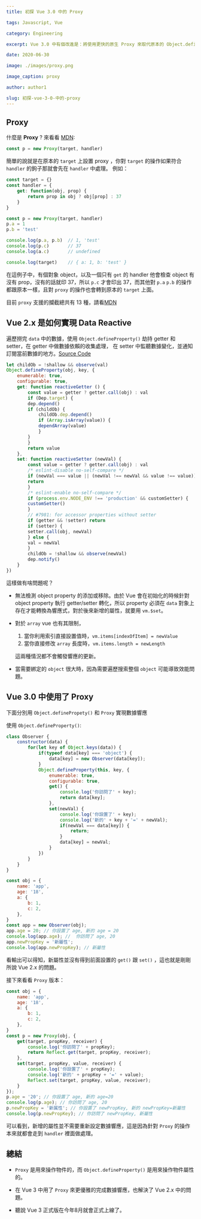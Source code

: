 ```yaml
---
title: 初探 Vue 3.0 中的 Proxy

tags: Javascript, Vue

category: Engineering

excerpt: Vue 3.0 中有個改進是：將使用更快的原生 Proxy 來取代原本的 Object.defineProperty，那麼就來看看 proxy 是什麼吧！

date: 2020-06-30

image: ./images/proxy.png

image_caption: proxy

author: author1

slug: 初探-vue-3-0-中的-proxy
---
```


## Proxy

什麼是 **Proxy** ? 來看看 [MDN](https://developer.mozilla.org/zh-CN/docs/Web/JavaScript/Reference/Global_Objects/Proxy):
```javascript
const p = new Proxy(target, handler)
```
簡單的說就是在原本的 `target` 上設置 proxy ，你對 `target` 的操作如果符合 `handler` 的鉤子那就會先在 `handler` 中處理。
例如：

```javascript
const target = {}
const handler = {
    get: function(obj, prop) {
        return prop in obj ? obj[prop] : 37
    }
}

const p = new Proxy(target, handler)
p.a = 1
p.b = 'test'

console.log(p.a, p.b)  // 1, 'test'
console.log(p.c)       // 37
console.log(a.c)       // undefined

console.log(target)    // { a: 1, b: 'test' }
```

在這例子中，有個對象 object，以及一個只有 `get` 的 handler 他會檢查 object 有沒有 prop，沒有的話就印 37，所以 `p.c` 才會印出 37，而其他對 `p.a` `p.b` 的操作都跟原本一樣，且對 `proxy` 的操作也會轉到原本的 `target` 上面。

目前 `proxy` 支援的攔截總共有 13 種，請看[MDN](https://developer.mozilla.org/zh-CN/docs/Web/JavaScript/Reference/Global_Objects/Proxy/handler)

## Vue 2.x 是如何實現 Data Reactive

遍歷撈完 `data` 中的數據，使用 `Object.defineProperty()` 劫持 getter 和 setter，在 getter 中做數據依賴的收集處理，
在 setter 中監聽數據變化，並通知訂閱當前數據的地方。[Source Code](https://github.com/vuejs/vue/blob/dev/src/core/observer/index.js#L156-L193)
```javascript
let childOb = !shallow && observe(val)
Object.defineProperty(obj, key, {
    enumerable: true,
    configurable: true,
    get: function reactiveGetter () {
        const value = getter ? getter.call(obj) : val
        if (Dep.target) {
        dep.depend()
        if (childOb) {
            childOb.dep.depend()
            if (Array.isArray(value)) {
            dependArray(value)
            }
        }
        }
        return value
    },
    set: function reactiveSetter (newVal) {
        const value = getter ? getter.call(obj) : val
        /* eslint-disable no-self-compare */
        if (newVal === value || (newVal !== newVal && value !== value)) {
        return
        }
        /* eslint-enable no-self-compare */
        if (process.env.NODE_ENV !== 'production' && customSetter) {
        customSetter()
        }
        // #7981: for accessor properties without setter
        if (getter && !setter) return
        if (setter) {
        setter.call(obj, newVal)
        } else {
        val = newVal
        }
        childOb = !shallow && observe(newVal)
        dep.notify()
    }
})
```

這樣做有啥問題呢？

- 無法檢測 object property 的添加或移除。由於 Vue 會在初始化的時候針對 object property 執行 getter/setter 轉化，所以 property 必須在 `data` 對象上存在才能轉換為響應式，對於後來新增的屬性，就要用 `vm.$set`。

- 對於 `array` vue 也有其限制，
    1. 當你利用索引直接設置值時，`vm.items[indexOfItem] = newValue`
    2. 當你直接修改 `array` 長度時，`vm.items.length = newLength`
    
  這兩種情況都不會觸發響應的更新。

- 當需要綁定的 `object` 很大時，因為需要遍歷搜索整個 `object` 可能導致效能問題。

## Vue 3.0 中使用了 Proxy

下面分別用 `Object.definePropety()` 和 `Proxy` 實現數據響應

使用 `Object.defineProperty()`:
```javascript
class Observer {
    constructor(data) {
        for(let key of Object.keys(data)) {
            if(typeof data[key] === 'object') {
                data[key] = new Observer(data[key]);
            }
            Object.defineProperty(this, key, {
                enumerable: true,
                configurable: true,
                get() {
                    console.log('你訪問了' + key);
                    return data[key];
                },
                set(newVal) {
                    console.log('你設置了' + key);
                    console.log('新的' + key + '=' + newVal);
                    if(newVal === data[key]) {
                        return;
                    }
                    data[key] = newVal;
                }
            })
        }
    }
}

const obj = {
    name: 'app',
    age: '18',
    a: {
        b: 1,
        c: 2,
    },
}
const app = new Observer(obj);
app.age = 20; // 你設置了 age, 新的 age = 20
console.log(app.age); //  你訪問了 age, 20
app.newPropKey = '新屬性'; 
console.log(app.newPropKey); // 新屬性
```
看輸出可以得知，新屬性並沒有得到前面設置的 `get()` 跟 `set()` ，這也就是剛剛所說 Vue 2.x 的問題。

接下來看看 `Proxy` 版本：
```javascript
const obj = {
    name: 'app',
    age: '18',
    a: {
        b: 1,
        c: 2,
    },
}
const p = new Proxy(obj, {
    get(target, propKey, receiver) {
        console.log('你訪問了' + propKey);
        return Reflect.get(target, propKey, receiver);
    },
    set(target, propKey, value, receiver) {
        console.log('你設置了' + propKey);
        console.log('新的' + propKey + '=' + value);
        Reflect.set(target, propKey, value, receiver);
    }
});
p.age = '20'; // 你設置了 age, 新的 age=20
console.log(p.age); // 你訪問了 age, 20
p.newPropKey = '新属性'; // 你設置了 newPropKey, 新的 newPropKey=新屬性
console.log(p.newPropKey); // 你訪問了 newPropKey, 新屬性
```
可以看到，新增的屬性並不需要重新設定數據響應，這是因為針對 `Proxy` 的操作本來就都會走到 `handler` 裡面做處理。

## 總結
- `Proxy` 是用來操作物件的，而 `Object.defineProperty()` 是用來操作物件屬性的。

- 在 Vue 3 中用了 `Proxy` 來更優雅的完成數據響應，也解決了 Vue 2.x 中的問題。

- 聽說 Vue 3 正式版在今年8月就會正式上線了。